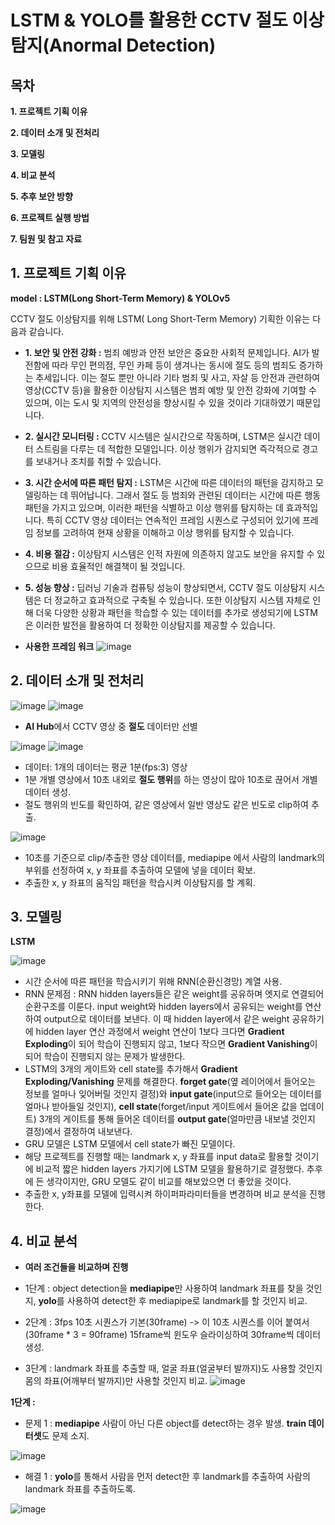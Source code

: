 # LSTM & YOLO를 활용한 CCTV 절도 이상탐지(Anormal Detection)

## 목차
  **1. 프로젝트 기획 이유**
  
  **2. 데이터 소개 및 전처리**
  
  **3. 모델링**
  
  **4. 비교 분석**
  
  **5. 추후 보안 방향**
  
  **6. 프로젝트 실행 방법**
  
  **7. 팀원 및 참고 자료**


## 1. 프로젝트 기획 이유
 **model : LSTM(Long Short-Term Memory) & YOLOv5**

CCTV 절도 이상탐지를 위해 LSTM( Long Short-Term Memory) 기획한 이유는 다음과 같습니다.
- **1. 보안 및 안전 강화 :** 범죄 예방과 안전 보안은 중요한 사회적 문제입니다. AI가 발전함에 따라 무인 편의점, 무인 카페 등이 생겨나는 동시에 절도 등의 범죄도 증가하는 추세입니다. 이는 절도 뿐만 아니라 기타 범죄 및 사고, 자살 등 안전과 관련하여 영상(CCTV 등)을 활용한 이상탐지 시스템은 범죄 예방 및 안전 강화에 기여할 수 있으며, 이는 도시 및 지역의 안전성을 향상시킬 수 있을 것이라 기대하였기 때문입니다.
- **2. 실시간 모니터링 :** CCTV 시스템은 실시간으로 작동하며, LSTM은 실시간 데이터 스트림을 다루는 데 적합한 모델입니다. 이상 행위가 감지되면 즉각적으로 경고를 보내거나 조치를 취할 수 있습니다.
- **3. 시간 순서에 따른 패턴 탐지 :** LSTM은 시간에 따른 데이터의 패턴을 감지하고 모델링하는 데 뛰어납니다. 그래서 절도 등 범죄와 관련된 데이터는 시간에 따른 행동 패턴을 가지고 있으며, 이러한 패턴을 식별하고 이상 행위를 탐지하는 데 효과적입니다. 특히 CCTV 영상 데이터는 연속적인 프레임 시퀀스로 구성되어 있기에 프레임 정보를 고려하여 현재 상황을 이해하고 이상 행위를 탐지할 수 있습니다.
- **4. 비용 절감 :** 이상탐지 시스템은 인적 자원에 의존하지 않고도 보안을 유지할 수 있으므로 비용 효율적인 해결책이 될 것입니다.
- **5. 성능 향상 :** 딥러닝 기술과 컴퓨팅 성능이 향상되면서, CCTV 절도 이상탐지 시스템은 더 정교하고 효과적으로 구축될 수 있습니다. 또한 이상탐지 시스템 자체로 인해 더욱 다양한 상황과 패턴을 학습할 수 있는 데이터를 추가로 생성되기에 LSTM은 이러한 발전을 활용하여 더 정확한 이상탐지를 제공할 수 있습니다.

- **사용한 프레임 워크**
![image](https://github.com/seonydg/LSTM-for-Anomaly-Detection/assets/85072322/16104792-fe1b-4d2e-ad11-e7cd435882af)


## 2. 데이터 소개 및 전처리

![image](https://github.com/seonydg/LSTM-for-Anomaly-Detection/assets/85072322/ee5128ae-f849-45c1-b718-9cf4bdb1e96b)
![image](https://github.com/seonydg/LSTM-for-Anomaly-Detection/assets/85072322/1753f0cf-4208-476d-a3d3-a7de279d4b40)
- **AI Hub**에서 CCTV 영상 중 **절도** 데이터만 선별

![image](https://github.com/seonydg/LSTM-for-Anomaly-Detection/assets/85072322/2dbbd5f7-4064-4450-a013-7f103edd859e)
![image](https://github.com/seonydg/LSTM-for-Anomaly-Detection/assets/85072322/401daead-259a-4780-830d-91720d73c8cd)

- 데이터: 1개의 데이터는 평균 1분(fps:3) 영상
- 1분 개별 영상에서 10초 내외로 **절도 행위**를 하는 영상이 많아 10초로 끊어서 개별 데이터 생성.
- 절도 행위의 빈도를 확인하여, 같은 영상에서 일반 영상도 같은 빈도로 clip하여 추출.

![image](https://github.com/seonydg/LSTM-for-Anomaly-Detection/assets/85072322/ce191e0b-bf6e-428b-a84c-1945c7e4d4f0)
- 10초를 기준으로 clip/추출한 영상 데이터를, mediapipe 에서 사람의 landmark의 부위를 선정하여 x, y 좌표를 추출하여 모델에 넣을 데이터 확보.
- 추출한 x, y 좌표의 움직임 패턴을 학습시켜 이상탐지를 할 계획.

## 3. 모델링

**LSTM**

![image](https://github.com/seonydg/LSTM-for-Anomaly-Detection/assets/85072322/725a71e5-8ac9-4c81-bd5a-6270fcc96bb1)

- 시간 순서에 따른 패턴을 학습시키기 위해 RNN(순환신경망) 계열 사용.
- RNN 문제점 : RNN hidden layers들은 같은 weight를 공유하며 엣지로 연결되어 순환구조를 이룬다. input weight와 hidden layers에서 공유되는 weight를 연산하여 output으로 데이터를 보낸다. 이 때 hidden layer에서 같은 weight 공유하기에 hidden layer 연산 과정에서 weight 연산이 1보다 크다면 **Gradient Exploding**이 되어 학습이 진행되지 않고, 1보다 작으면 **Gradient Vanishing**이 되어 학습이 진행되지 않는 문제가 발생한다.
- LSTM의 3개의 게이트와 cell state를 추가해서 **Gradient Exploding/Vanishing** 문제를 해결한다. **forget gate**(옆 레이어에서 들어오는 정보를 얼마나 잊어버릴 것인지 결정)와 **input gate**(input으로 들어오는 데이터를 얼마나 받아들일 것인지), **cell state**(forget/input 게이트에서 들어온 값을 업데이트) 3개의 게이트를 통해 들어온 데이터를 **output gate**(얼마만큼 내보낼 것인지 결정)에서 결정하여 내보낸다.
- GRU 모델은 LSTM 모델에서 cell state가 빠진 모델이다.
- 해당 프로젝트를 진행할 때는 landmark x, y 좌표를 input data로 활용할 것이기에 비교적 짧은 hidden layers 가지기에 LSTM 모델을 활용하기로 결정했다. 추후에 든 생각이지만, GRU 모델도 같이 비교를 해보았으면 더 좋았을 것이다.
- 추출한 x, y좌표를 모델에 입력시켜 하이퍼파라미터들을 변경하며 비교 분석을 진행한다.

## 4. 비교 분석

- **여러 조건들을 비교하며 진행**

- 1단계 :  object detection을 **mediapipe**만 사용하여 landmark 좌표를 찾을 것인지, **yolo**를 사용하여 detect한 후 mediapipe로 landmark를 할 것인지 비교.
- 2단계 : 3fps 10초 시퀀스가 기본(30frame) -> 이 10초 시퀀스를 이어 붙여서(30frame * 3 = 90frame) 15frame씩 윈도우 슬라이싱하여 30frame씩 데이터 생성.
- 3단계 : landmark 좌표를 추출할 때, 얼굴 좌표(얼굴부터 발까지)도 사용할 것인지 몸의 좌표(어깨부터 발까지)만 사용할 것인지 비교.
![image](https://github.com/seonydg/LSTM-for-Anomaly-Detection/assets/85072322/4404472a-6646-48c8-b56e-f7f5c634caeb)

**1단계 :**
- 문제 1 : **mediapipe** 사람이 아닌 다른 object를 detect하는 경우 발생. **train 데이터셋**도 문제 소지.
  
![image](https://github.com/seonydg/LSTM-for-Anomaly-Detection/assets/85072322/cbb42c7e-d3df-46c0-b8e6-b53329e714c0)

- 해결 1 : **yolo**를 통해서 사람을 먼저 detect한 후 landmark를 추출하여 사람의 landmark 좌표를 추출하도록.

![image](https://github.com/seonydg/LSTM-for-Anomaly-Detection/assets/85072322/47ae22ce-3305-4c28-8c29-f7f9cdd7f086)

































